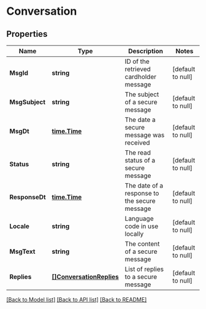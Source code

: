 # Conversation

## Properties
Name | Type | Description | Notes
------------ | ------------- | ------------- | -------------
**MsgId** | **string** | ID of the retrieved cardholder message | [default to null]
**MsgSubject** | **string** | The subject of a secure message | [default to null]
**MsgDt** | [**time.Time**](time.Time.md) | The date a secure message was received | [default to null]
**Status** | **string** | The read status of a secure message | [default to null]
**ResponseDt** | [**time.Time**](time.Time.md) | The date of a response to the secure message | [default to null]
**Locale** | **string** | Language code in use locally | [default to null]
**MsgText** | **string** | The content of a secure message | [default to null]
**Replies** | [**[]ConversationReplies**](Conversation_replies.md) | List of replies to a secure message | [default to null]

[[Back to Model list]](../README.md#documentation-for-models) [[Back to API list]](../README.md#documentation-for-api-endpoints) [[Back to README]](../README.md)

